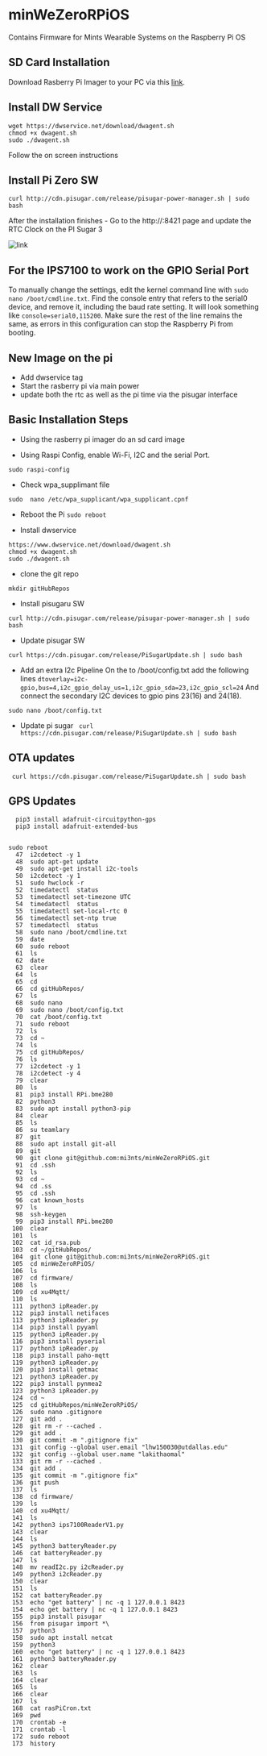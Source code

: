 # minWeZeroRPiOS
Contains Firmware for Mints Wearable Systems on the Raspberry Pi OS


## SD Card Installation 
Download Rasberry Pi Imager to your PC via this [link](https://www.raspberrypi.com/software/).


## Install DW Service 
```
wget https://dwservice.net/download/dwagent.sh
chmod +x dwagent.sh 
sudo ./dwagent.sh 
```
Follow the on screen instructions 


## Install Pi Zero SW 
```
curl http://cdn.pisugar.com/release/pisugar-power-manager.sh | sudo bash
```
After the installation finishes - Go to the http://<your raspberry ip>:8421 page and update the RTC Clock on the PI Sugar 3 

![link](https://raw.githubusercontent.com/mi3nts/minWeZeroRPiOS/main/res/piSugar3.png)

## For the IPS7100 to work on the GPIO Serial Port
To manually change the settings, edit the kernel command line with `sudo nano /boot/cmdline.txt`. Find the console entry that refers to the serial0 device, and remove it, including the baud rate setting. It will look something like `console=serial0,115200`. Make sure the rest of the line remains the same, as errors in this configuration can stop the Raspberry Pi from booting.

## New Image on the pi
- Add dwservice tag
- Start the rasberry pi via main power 
- update both the rtc as well as the pi time via the pisugar interface



## Basic Installation Steps
- Using the rasberry pi imager do an sd card image


- Using Raspi Config, enable Wi-Fi, I2C and the serial Port. 
```
sudo raspi-config
```

- Check wpa_supplimant file 
```
sudo  nano /etc/wpa_supplicant/wpa_supplicant.cpnf
```
- Reboot the Pi
```sudo reboot```

- Install dwservice 
```
https://www.dwservice.net/download/dwagent.sh
chmod +x dwagent.sh 
sudo ./dwagent.sh 
```
- clone the git repo 
```
mkdir gitHubRepos
```

- Install pisugaru SW
```
curl http://cdn.pisugar.com/release/pisugar-power-manager.sh | sudo bash
```
 - Update pisugar SW
```
curl https://cdn.pisugar.com/release/PiSugarUpdate.sh | sudo bash
```
- Add an extra I2c Pipeline 
On the to /boot/config.txt add the following lines `dtoverlay=i2c-gpio,bus=4,i2c_gpio_delay_us=1,i2c_gpio_sda=23,i2c_gpio_scl=24` And connect the secondary I2C devices to gpio pins 23(16) and 24(18).
 ```
 sudo nano /boot/config.txt
 ```


- Update pi sugar
``` curl https://cdn.pisugar.com/release/PiSugarUpdate.sh | sudo bash```

 ## OTA updates 
``` curl https://cdn.pisugar.com/release/PiSugarUpdate.sh | sudo bash```

## GPS Updates 
```
  pip3 install adafruit-circuitpython-gps
  pip3 install adafruit-extended-bus
```


 ```
 
 sudo reboot
   47  i2cdetect -y 1
   48  sudo apt-get update
   49  sudo apt-get install i2c-tools
   50  i2cdetect -y 1
   51  sudo hwclock -r
   52  timedatectl  status
   53  timedatectl set-timezone UTC
   54  timedatectl  status
   55  timedatectl set-local-rtc 0
   56  timedatectl set-ntp true
   57  timedatectl  status
   58  sudo nano /boot/cmdline.txt 
   59  date
   60  sudo reboot
   61  ls
   62  date
   63  clear
   64  ls
   65  cd 
   66  cd gitHubRepos/
   67  ls
   68  sudo nano 
   69  sudo nano /boot/config.txt
   70  cat /boot/config.txt
   71  sudo reboot
   72  ls
   73  cd ~
   74  ls
   75  cd gitHubRepos/
   76  ls
   77  i2cdetect -y 1
   78  i2cdetect -y 4
   79  clear
   80  ls
   81  pip3 install RPi.bme280
   82  python3
   83  sudo apt install python3-pip
   84  clear
   85  ls
   86  su teamlary
   87  git 
   88  sudo apt install git-all
   89  git
   90  git clone git@github.com:mi3nts/minWeZeroRPiOS.git
   91  cd .ssh
   92  ls
   93  cd ~
   94  cd .ss
   95  cd .ssh
   96  cat known_hosts 
   97  ls
   98  ssh-keygen
   99  pip3 install RPi.bme280
  100  clear
  101  ls
  102  cat id_rsa.pub 
  103  cd ~/gitHubRepos/
  104  git clone git@github.com:mi3nts/minWeZeroRPiOS.git
  105  cd minWeZeroRPiOS/
  106  ls
  107  cd firmware/
  108  ls
  109  cd xu4Mqtt/
  110  ls
  111  python3 ipReader.py 
  112  pip3 install netifaces
  113  python3 ipReader.py 
  114  pip3 install pyyaml
  115  python3 ipReader.py 
  116  pip3 install pyserial
  117  python3 ipReader.py 
  118  pip3 install paho-mqtt
  119  python3 ipReader.py 
  120  pip3 install getmac
  121  python3 ipReader.py 
  122  pip3 install pynmea2
  123  python3 ipReader.py 
  124  cd ~
  125  cd gitHubRepos/minWeZeroRPiOS/
  126  sudo nano .gitignore 
  127  git add . 
  128  git rm -r --cached .
  129  git add .
  130  git commit -m ".gitignore fix"
  131  git config --global user.email "lhw150030@utdallas.edu"
  132  git config --global user.name "lakithaomal"
  133  git rm -r --cached .
  134  git add .
  135  git commit -m ".gitignore fix"
  136  git push
  137  ls
  138  cd firmware/
  139  ls
  140  cd xu4Mqtt/
  141  ls
  142  python3 ips7100ReaderV1.py 
  143  clear
  144  ls
  145  python3 batteryReader.py 
  146  cat batteryReader.py 
  147  ls
  148  mv readI2c.py i2cReader.py
  149  python3 i2cReader.py 
  150  clear
  151  ls
  152  cat batteryReader.py 
  153  echo "get battery" | nc -q 1 127.0.0.1 8423
  154  echo get battery | nc -q 1 127.0.0.1 8423
  155  pip3 install pisugar
  156  from pisugar import *\
  157  python3
  158  sudo apt install netcat
  159  python3
  160  echo "get battery" | nc -q 1 127.0.0.1 8423
  161  python3 batteryReader.py 
  162  clear
  163  ls
  164  clear
  165  ls
  166  clear
  167  ls
  168  cat rasPiCron.txt 
  169  pwd
  170  crontab -e
  171  crontab -l
  172  sudo reboot
  173  history
